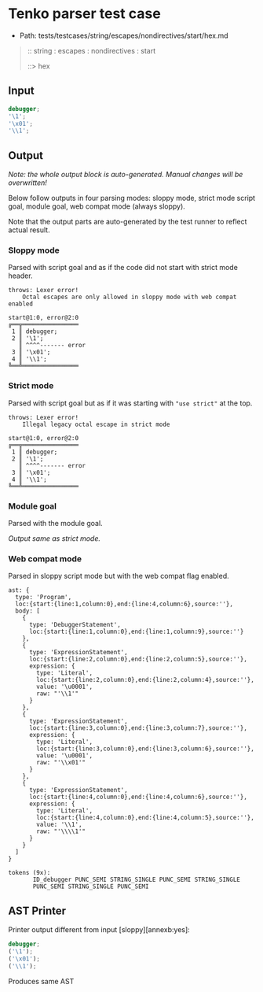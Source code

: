 # Tenko parser test case

- Path: tests/testcases/string/escapes/nondirectives/start/hex.md

> :: string : escapes : nondirectives : start
>
> ::> hex

## Input

`````js
debugger;
'\1';
'\x01';
'\\1';
`````

## Output

_Note: the whole output block is auto-generated. Manual changes will be overwritten!_

Below follow outputs in four parsing modes: sloppy mode, strict mode script goal, module goal, web compat mode (always sloppy).

Note that the output parts are auto-generated by the test runner to reflect actual result.

### Sloppy mode

Parsed with script goal and as if the code did not start with strict mode header.

`````
throws: Lexer error!
    Octal escapes are only allowed in sloppy mode with web compat enabled

start@1:0, error@2:0
╔══╦════════════════
 1 ║ debugger;
 2 ║ '\1';
   ║ ^^^^------- error
 3 ║ '\x01';
 4 ║ '\\1';
╚══╩════════════════

`````

### Strict mode

Parsed with script goal but as if it was starting with `"use strict"` at the top.

`````
throws: Lexer error!
    Illegal legacy octal escape in strict mode

start@1:0, error@2:0
╔══╦════════════════
 1 ║ debugger;
 2 ║ '\1';
   ║ ^^^^------- error
 3 ║ '\x01';
 4 ║ '\\1';
╚══╩════════════════

`````


### Module goal

Parsed with the module goal.

_Output same as strict mode._

### Web compat mode

Parsed in sloppy script mode but with the web compat flag enabled.

`````
ast: {
  type: 'Program',
  loc:{start:{line:1,column:0},end:{line:4,column:6},source:''},
  body: [
    {
      type: 'DebuggerStatement',
      loc:{start:{line:1,column:0},end:{line:1,column:9},source:''}
    },
    {
      type: 'ExpressionStatement',
      loc:{start:{line:2,column:0},end:{line:2,column:5},source:''},
      expression: {
        type: 'Literal',
        loc:{start:{line:2,column:0},end:{line:2,column:4},source:''},
        value: '\u0001',
        raw: "'\\1'"
      }
    },
    {
      type: 'ExpressionStatement',
      loc:{start:{line:3,column:0},end:{line:3,column:7},source:''},
      expression: {
        type: 'Literal',
        loc:{start:{line:3,column:0},end:{line:3,column:6},source:''},
        value: '\u0001',
        raw: "'\\x01'"
      }
    },
    {
      type: 'ExpressionStatement',
      loc:{start:{line:4,column:0},end:{line:4,column:6},source:''},
      expression: {
        type: 'Literal',
        loc:{start:{line:4,column:0},end:{line:4,column:5},source:''},
        value: '\\1',
        raw: "'\\\\1'"
      }
    }
  ]
}

tokens (9x):
       ID_debugger PUNC_SEMI STRING_SINGLE PUNC_SEMI STRING_SINGLE
       PUNC_SEMI STRING_SINGLE PUNC_SEMI
`````


## AST Printer

Printer output different from input [sloppy][annexb:yes]:

````js
debugger;
('\1');
('\x01');
('\\1');
````

Produces same AST
